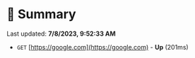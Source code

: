 # 📖 Summary
Last updated: **7/8/2023, 9:52:33 AM**

- `GET` [https://google.com](https://google.com) - **Up** (201ms)
